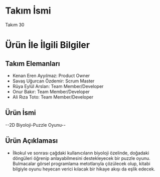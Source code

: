 # **Takım İsmi**

Takım 30

# Ürün İle İlgili Bilgiler

## Takım Elemanları

- Kenan Eren Ayyılmaz: Product Owner
- Savaş Uğurcan Özdemir: Scrum Master
- Rüya Eylül Arslan: Team Member/Developer
- Onur Bakır: Team Member/Developer
- Ali Rıza Toto: Team Member/Developer
## Ürün İsmi

--2D Biyoloji-Puzzle Oyunu--

## Ürün Açıklaması

- İlkokul ve sonrası çağdaki kullanıcıların biyoloji özelinde, doğadaki döngüleri öğrenip anlayabilmesini destekleyecek bir puzzle oyunu. Bulmacalar görsel programlama metotlarıyla çözülecek olup, kitabi bilgiyle oyunu heyecan verici kılacak bir hikaye akışı da eşlik edecek. 
